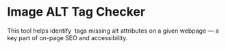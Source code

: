 # Image ALT Tag Checker
This tool helps identify <img> tags missing alt attributes on a given webpage — a key part of on-page SEO and accessibility.
